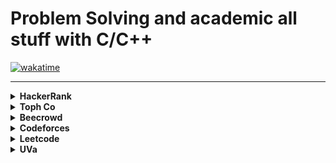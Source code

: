 # Problem Solving and academic all stuff with C/C++

<a href="https://wakatime.com/badge/user/9db7e6b3-4687-44a1-b37b-f11ae4e037d7/project/0d085c24-c5be-487a-b81b-fca6329073ab"><img src="https://wakatime.com/badge/user/9db7e6b3-4687-44a1-b37b-f11ae4e037d7/project/0d085c24-c5be-487a-b81b-fca6329073ab.svg" alt="wakatime"></a>

<hr>

<details>
    <summary><b>HackerRank</b></summary>
    <table>
        <tr>
            <th>#</th>
            <th>Problem Title</th>
            <th>Solution</th>
        </tr>
        <tr>
            <td>-</td>
            <td>All</td>
            <td><a href="https://github.com/HRahman1777/Programming-Boat-of-C_CPP/tree/master/HackerRank">[Folder]</a></td>
        </tr>
    </table>
</details>

<details>
    <summary><b>Toph Co</b></summary>
    <table>
        <tr>
            <th>#</th>
            <th>Problem Title</th>
            <th>Solution</th>
        </tr>
        <tr>
            <td>1</td>
            <td>Clock Math</td>
            <td><a href="https://github.com/HRahman1777/Programming-Boat-of-C_CPP/blob/master/Toph/ClockMath.cpp">[Solve]</a></td>
        </tr>
            <tr>
            <td>2</td>
            <td>Formatted Numbers</td>
            <td><a href="https://github.com/HRahman1777/Programming-Boat-of-C_CPP/blob/master/Toph/FormattedNumbers.cpp">[Solve]</a></td>
       </tr>
        <tr>
            <td>-</td>
            <td>All</td>
            <td><a href="https://github.com/HRahman1777/Programming-Boat-of-C_CPP/tree/master/Toph">[Folder]</a></td>
        </tr>
    </table>
</details>

<details>
    <summary><b>Beecrowd</b></summary>
    <table>
        <tr>
            <th>#</th>
            <th>Problem Title</th>
            <th>Solution</th>
        </tr>
        <tr>
            <td>-</td>
            <td>All</td>
            <td><a href="https://github.com/HRahman1777/Programming-Boat-of-C_CPP/tree/master/beecrowd">[Folder]</a></td>
        </tr>
    </table>
</details>

<details>
    <summary><b>Codeforces</b></summary>
    <table>
        <tr>
            <th>#</th>
            <th>Problem Title</th>
            <th>Solution</th>
        </tr>
        <tr>
            <td>-</td>
            <td>All</td>
            <td><a href="https://github.com/HRahman1777/Programming-Boat-of-C_CPP/tree/master/codeforces">[Folder]</a></td>
        </tr>
    </table>
</details>

<details>
    <summary><b>Leetcode</b></summary>
    <table>
        <tr>
            <th>#</th>
            <th>Problem Title</th>
            <th>Solution</th>
        </tr>
        <tr>
            <td>-</td>
            <td>All</td>
            <td><a href="https://github.com/HRahman1777/Programming-Boat-of-C_CPP/tree/master/leetcode">[Folder]</a></td>
        </tr>
    </table>
</details>

<details>
    <summary><b>UVa</b></summary>
    <table>
        <tr>
            <th>#</th>
            <th>Problem Title</th>
            <th>Solution</th>
        </tr>
        <tr>
            <td>-</td>
            <td>All</td>
            <td><a href="https://github.com/HRahman1777/Programming-Boat-of-C_CPP/tree/master/uva">[Folder]</a></td>
        </tr>
    </table>
</details>

